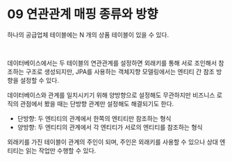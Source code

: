 # 09 연관관계 매핑 종류와 방향

하나의 공급업체 테이블에는 N 개의 상품 테이블이 있을 수 있다.

<figure><img src="../.gitbook/assets/스크린샷 2023-12-02 오전 9.54.14.png" alt=""><figcaption></figcaption></figure>

데이터베이스에서는 두 테이블의 연관관계를 설정하면 외래키를 통해 서로 조인해서 참조하는 구조로 생성되지만, JPA를 사용하는 객체지향 모델링에서는 엔티티 간 참조 방향을 설정할 수 있다.

데이터베이스와 관계를 일치시키기 위해 양방향으로 설정해도 무관하지만 비즈니스 로직의 관점에서 봤을 때는 단방향 관계만 설정해도 해결되기도 한다.

* 단방향: 두 엔티티의 관계에서 한쪽의 엔티티만 참조하는 형식
* 양방향: 두 엔티티의 관계에서 각 엔티티가 서로의 엔티티를 참조하는 형식

외래키를 가진 테이블이 관계의 주인이 되며, 주인은 외래키를 사용할 수 있으나 상대 엔티티는 읽는 작업만 수행할 수 있다.
